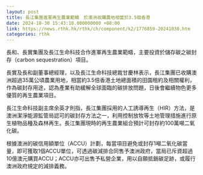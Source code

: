 ```yaml
---
layout: post
title: 長江集團進軍再生農業範疇　於澳洲收購農地相當於3.5個香港
date: 2024-10-30 15:43:18.000000000 +08:00
link: https://news.rthk.hk/rthk/ch/component/k2/1776859-20241030.htm
categories: rthk
---
```


長和、長實集團及長江生命科技合作進軍再生農業範疇，主要投資於儲存碳之碳封存（carbon sequestration）項目。

長實及長和副董事總經理，以及長江生命科技總裁甘慶林表示，長江集團已收購澳洲超過35萬公頃農業用地，相當約3.5倍香港土地總面積的田園租約及相關權利，作為碳封存用途，認為產業有助緩解全球面臨的碳排放問題，日後會繼續物色更多優質的再生農業項目。

長江生命科技副主席余英才則指，長江集團採用的人工誘導再生（HIR）方法，是澳洲潔淨能源監管局認可的碳封存方法之一，利用控制放牧等土地管理措施進行原生植物品種及森林再生。長江集團現時的再生農業組合預計可封存約100萬噸二氧化碳。

根據澳洲的碳信用額單位（ACCU）計劃，每當項目避免或封存1噸二氧化碳當量，即可獲取1個ACCU單位，可透過碳減排合同售予澳洲政府，當局已斥資超過10億澳元購買ACCU；ACCU亦可出售予私營企業，用以自願抵銷碳足跡，或履行澳洲政府規定的減排義務。
